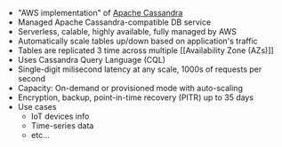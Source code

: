 - "AWS implementation" of [Apache Cassandra](https://cassandra.apache.org/_/index.html)
- Managed Apache Cassandra-compatible DB service
- Serverless, calable, highly available, fully managed by AWS
- Automatically scale tables up/down based on application's traffic
- Tables are replicated 3 time across multiple [[Availability Zone (AZs)]]
- Uses Cassandra Query Language (CQL)
- Single-digit milisecond latency at any scale, 1000s of requests per second
- Capacity: On-demand or provisioned mode with auto-scaling
- Encryption, backup, point-in-time recovery (PITR) up to 35 days
- Use cases
	- IoT devices info
	- Time-series data
	- etc...